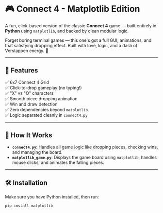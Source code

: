 # 🎮 Connect 4 - Matplotlib Edition

A fun, click-based version of the classic **Connect 4** game — built entirely in **Python** using `matplotlib`, and backed by clean modular logic.

Forget boring terminal games — this one's got a full GUI, animations, and that satisfying dropping effect. Built with love, logic, and a dash of Verstappen energy. 🏁

---

## 🚀 Features

✅ 6x7 Connect 4 Grid  
✅ Click-to-drop gameplay (no typing!)  
✅ "X" vs "O" characters  
✅ Smooth piece dropping animation  
✅ Win and draw detection  
✅ Zero dependencies beyond `matplotlib`  
✅ Logic separated cleanly in `connect4.py`

---

## 🧠 How It Works

- **`connect4.py`**: Handles all game logic like dropping pieces, checking wins, and managing the board.
- **`matplotlib_game.py`**: Displays the game board using `matplotlib`, handles mouse clicks, and animates the falling pieces.

---

## 🛠️ Installation

Make sure you have Python installed, then run:

```bash
pip install matplotlib
